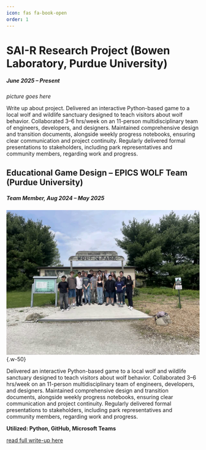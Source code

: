 ```yaml
---
icon: fas fa-book-open
order: 1
---
```


# SAI-R Research Project (Bowen Laboratory, Purdue University)
##### *June 2025 – Present*

*picture goes here*

Write up about project. Delivered an interactive Python-based game to a local wolf and wildlife sanctuary designed to teach visitors about wolf behavior. Collaborated 3–6 hrs/week on an 11-person multidisciplinary team of engineers, developers, and designers. Maintained comprehensive design and transition documents, alongside weekly progress notebooks, ensuring clear communication and project continuity. Regularly delivered formal presentations to stakeholders, including park representatives and community members, regarding work and progress.


## Educational Game Design – EPICS WOLF Team (Purdue University)
##### *Team Member, Aug 2024 – May 2025*

![Desktop View](assets/posts/EPICS-WOLF-team/EPICS-team-photo.jpg) {.w-50}

Delivered an interactive Python-based game to a local wolf and wildlife sanctuary designed to teach visitors about wolf behavior. Collaborated 3–6 hrs/week on an 11-person multidisciplinary team of engineers, developers, and designers. Maintained comprehensive design and transition documents, alongside weekly progress notebooks, ensuring clear communication and project continuity. Regularly delivered formal presentations to stakeholders, including park representatives and community members, regarding work and progress.

**Utilized: Python, GitHub, Microsoft Teams**

[read full write-up here](/posts/EPICS-WOLF-team/)